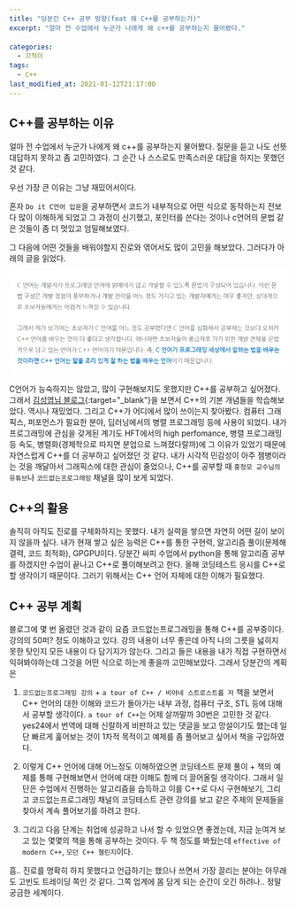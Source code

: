 ```yaml
---
title: "당분간 C++ 공부 방향(feat 왜 C++를 공부하는가)"
excerpt: "얼마 전 수업에서 누군가 나에게 왜 c++를 공부하는지 물어봤다."

categories:
  - 끄적이
tags:
  - C++
last_modified_at: 2021-01-12T21:17:00
---
```


## C++를 공부하는 이유

얼마 전 수업에서 누군가 나에게 왜 c++를 공부하는지 물어봤다. 질문을 듣고 나도 선뜻 대답하지 못하고 좀 고민하였다. 그 순간 나 스스로도 만족스러운 대답을 하지는 못했던 것 같다.

우선 가장 큰 이유는 그냥 재밌어서이다.

혼자 `Do it C언어 입문`을 공부하면서 코드가 내부적으로 어떤 식으로 동작하는지 전보다 많이 이해하게 되었고 그 과정이 신기했고, 포인터를 쓴다는 것이나 c언어의 문법 같은 것들이 좀 더 멋있고 엄밀해보였다.

그 다음에 어떤 것들을 배워야할지 진로와 엮어서도 많이 고민을 해보았다. 그러다가 아래의 글을 읽었다.



![image](/assets/post_images/2021-01-12-Cpp/image.png)



C언어가 능숙하지는 않았고, 많이 구현해보지도 못했지만 C++를 공부하고 싶어졌다. 그래서 [김성엽님 블로그](https://blog.naver.com/tipsware/221028559903){:target="_blank"}을 보면서 C++의 기본 개념들을 학습해보았다. 역시나 재밌었다. 그리고 C++가 어디에서 많이 쓰이는지 찾아봤다. 컴퓨터 그래픽스, 퍼포먼스가 필요한 분야, 딥러닝에서의 병렬 프로그래밍 등에 사용이 되었다. 내가 프로그래밍에 관심을 갖게된 계기도 HFT에서의 high perfomance, 병렬 프로그래밍 등 속도, 병렬화(경제학으로 따지면 분업으로 느껴졌다랄까)에 그 이유가 있었기 때문에 자연스럽게 C++를 더 공부하고 싶어졌던 것 같다. 내가 시각적 민감성이 아주 젬병이라는 것을 깨달아서 그래픽스에 대한 관심이 줄었으나, C++를 공부할 때 `홍정모 교수님의 유튜브`나 `코드없는프로그래밍` 채널을 많이 보게 되었다.



## C++의 활용

솔직히 아직도 진로를 구체화하지는 못했다. 내가 실력을 쌓으면 자연히 어떤 길이 보이지 않을까 싶다. 내가 현재 쌓고 싶은 능력은 C++를 통한 구현력, 알고리즘 풀이(문제해결력, 코드 최적화), GPGPU이다. 당분간 싸피 수업에서 python을 통해 알고리즘 공부를 하겠지만 수업이 끝나고 C++로 풀이해보려고 한다. 올해 코딩테스트 응시를 C++로 할 생각이기 때문이다. 그러기 위해서는 C++ 언어 자체에 대한 이해가 필요했다.



## C++ 공부 계획

블로그에 몇 번 올렸던 것과 같이 요즘 코드없는프로그래밍을 통해 C++를 공부중이다. 강의의 50퍼? 정도 이해하고 있다. 강의 내용이 너무 좋은데 아직 나의 그릇을 넓히지 못한 탓인지 모든 내용이 다 담기지가 않는다. 그리고 들은 내용을 내가 직접 구현하면서 익혀봐야하는데 그것을 어떤 식으로 하는게 좋을까 고민해보았다. 그래서 당분간의 계획은

1. `코드없는프로그래밍 강의` + `a tour of C++ / 비야네 스트로스트롭 저` 책을 보면서 C++ 언어의 대한 이해와 코드가 돌아가는 내부 과정, 컴퓨터 구조, STL 등에 대해서 공부할 생각이다. `a tour of C++`는 어제 살까말까 30번은 고민한 것 같다. yes24에서 번역에 대해 신랄하게 비판하고 있는 댓글을 보고 망설이기도 했는데 일단 빠르게 훑어보는 것이 1차적 목적이고 예제를 좀 풀어보고 싶어서 책을 구입하였다.

2. 이렇게 C++ 언어에 대해 어느정도 이해하였으면 코딩테스트 문제 풀이 + 책의 예제를 통해 구현해보면서 언어에 대한 이해도 함께 더 끌어올릴 생각이다. 그래서 일단은 수업에서 진행하는 알고리즘을 습득하고 이를 C++로 다시 구현해보기, 그리고 코드없는프로그래밍 채널의 코딩테스트 관련 강의를 보고 같은 주제의 문제들을 찾아서 계속 풀어보기를 하려고 한다.

3. 그리고 다음 단계는 취업에 성공하고 나서 할 수 있었으면 좋겠는데, 지금 눈여겨 보고 있는 몇몇의 책을 통해 공부하는 것이다. 두 책 정도를 봐뒀는데 `effective of modern C++`, `모던 C++ 챌린지`이다.

흠.. 진로를 명확히 하지 못했다고 언급하기는 했으나 쓰면서 가장 끌리는 분야는 아무래도 고빈도 트레이딩 쪽인 것 같다. 그쪽 업계에 몸 담게 되는 순간이 오긴 하려나.. 정말 궁금한 세계이다.


